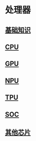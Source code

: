 # 处理器

## [基础知识]()

## [CPU](./cpu/contents.md)

## [GPU](./gpu/contents.md)

## [NPU]()

## [TPU]()

## [SOC](./soc/soc.md)

## [其他芯片]()

